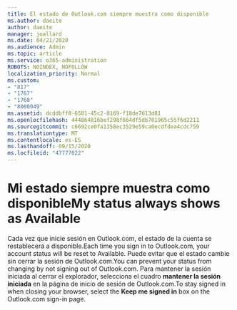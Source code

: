 ```yaml
---
title: El estado de Outlook.com siempre muestra como disponible
ms.author: daeite
author: daeite
manager: joallard
ms.date: 04/21/2020
ms.audience: Admin
ms.topic: article
ms.service: o365-administration
ROBOTS: NOINDEX, NOFOLLOW
localization_priority: Normal
ms.custom:
- "817"
- "1767"
- "1768"
- "8000049"
ms.assetid: dcddbff8-6501-45c2-8169-f18de7613d81
ms.openlocfilehash: 444864816bef298f664df5db701965c55f6d2211
ms.sourcegitcommit: c6692ce0fa1358ec3529e59ca0ecdfdea4cdc759
ms.translationtype: MT
ms.contentlocale: es-ES
ms.lasthandoff: 09/15/2020
ms.locfileid: "47777022"
---
```

# <a name="my-status-always-shows-as-available"></a><span data-ttu-id="49188-102">Mi estado siempre muestra como disponible</span><span class="sxs-lookup"><span data-stu-id="49188-102">My status always shows as Available</span></span>

<span data-ttu-id="49188-103">Cada vez que inicie sesión en Outlook.com, el estado de la cuenta se restablecerá a disponible.</span><span class="sxs-lookup"><span data-stu-id="49188-103">Each time you sign in to Outlook.com, your account status will be reset to Available.</span></span> <span data-ttu-id="49188-104">Puede evitar que el estado cambie sin cerrar la sesión de Outlook.com.</span><span class="sxs-lookup"><span data-stu-id="49188-104">You can prevent your status from changing by not signing out of Outlook.com.</span></span> <span data-ttu-id="49188-105">Para mantener la sesión iniciada al cerrar el explorador, selecciona el cuadro **mantener la sesión iniciada** en la página de inicio de sesión de Outlook.com.</span><span class="sxs-lookup"><span data-stu-id="49188-105">To stay signed in when closing your browser, select the **Keep me signed in** box on the Outlook.com sign-in page.</span></span>
